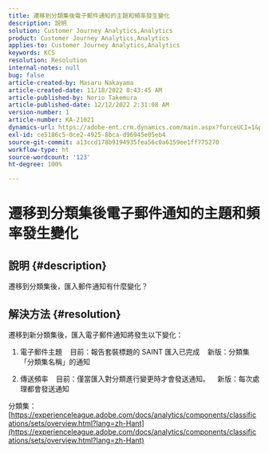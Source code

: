 ```yaml
---
title: 遷移到分類集後電子郵件通知的主題和頻率發生變化
description: 說明
solution: Customer Journey Analytics,Analytics
product: Customer Journey Analytics,Analytics
applies-to: Customer Journey Analytics,Analytics
keywords: KCS
resolution: Resolution
internal-notes: null
bug: false
article-created-by: Masaru Nakayama
article-created-date: 11/18/2022 8:43:45 AM
article-published-by: Norio Takemura
article-published-date: 12/12/2022 2:31:08 AM
version-number: 1
article-number: KA-21021
dynamics-url: https://adobe-ent.crm.dynamics.com/main.aspx?forceUCI=1&pagetype=entityrecord&etn=knowledgearticle&id=cb889f1b-1d67-ed11-9561-6045bd006239
exl-id: ce5186c5-0ce2-4925-8bca-d96945e05eb4
source-git-commit: a13ccd178b9194935fea56c0a6159ee1ff775270
workflow-type: ht
source-wordcount: '123'
ht-degree: 100%

---
```


# 遷移到分類集後電子郵件通知的主題和頻率發生變化

## 說明 {#description}

遷移到分類集後，匯入郵件通知有什麼變化？
<br>

## 解決方法 {#resolution}


遷移到新分類集後，匯入電子郵件通知將發生以下變化：



1. 電子郵件主題
   目前：報告套裝標題的 SAINT 匯入已完成
   新版：分類集「分類集名稱」的通知

2. 傳送頻率
   目前：僅當匯入對分類進行變更時才會發送通知。
   新版：每次處理都會發送通知

分類集：
[https://experienceleague.adobe.com/docs/analytics/components/classifications/sets/overview.html?lang=zh-Hant](https://experienceleague.adobe.com/docs/analytics/components/classifications/sets/overview.html?lang=zh-Hant)
